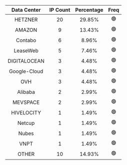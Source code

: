 | Data Center | IP Count | Percentage | Freq |
|:------------:|:--------:|:-----------:|:-----:|
| HETZNER | 20 | 29.85% | 🟢 |
| AMAZON | 9 | 13.43% | 🟢 |
| Contabo | 6 | 8.96% | 🟢 |
| LeaseWeb | 5 | 7.46% | 🟢 |
| DIGITALOCEAN | 3 | 4.48% | 🟢 |
| Google-Cloud | 3 | 4.48% | 🟢 |
| OVH | 3 | 4.48% | 🟢 |
| Alibaba | 2 | 2.99% | 🟢 |
| MEVSPACE | 2 | 2.99% | 🟢 |
| HIVELOCITY | 1 | 1.49% | 🟢 |
| Netcup | 1 | 1.49% | 🟢 |
| Nubes | 1 | 1.49% | 🟢 |
| VNPT | 1 | 1.49% | 🟢 |
| OTHER | 10 | 14.93% | 🟢 |